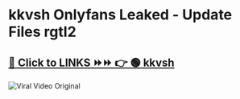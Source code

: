 
 # kkvsh Onlyfans Leaked - Update Files rgtl2

## <h2><a href="https://clipsfans.com/kkvsh&ref=git">🔗 Click to LINKS ⏩⏩ 👉 🟢 kkvsh </a></h2>

<a href="https://clipsfans.com/kkvsh&ref=git" rel="nofollow" data-target="animated-image.originalLink"><img src="https://i.ibb.co.com/xMMVF88/686577567.gif" alt="Viral Video Original" style="max-width: 100%; display: inline-block;" data-target="animated-image.originalImage"></a>

